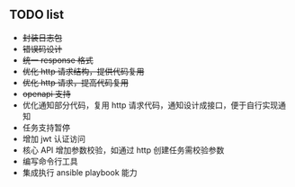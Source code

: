 ## TODO list
* ~~封装日志包~~
* ~~错误码设计~~
* ~~统一 response 格式~~
* ~~优化 http 请求结构，提供代码复用~~
* ~~优化 http 请求，提高代码复用~~
* ~~openapi 支持~~
* 优化通知部分代码，复用 http 请求代码，通知设计成接口，便于自行实现通知
* 任务支持暂停
* 增加 jwt 认证访问
* 核心 API 增加参数校验，如通过 http 创建任务需校验参数
* 编写命令行工具
* 集成执行 ansible playbook 能力